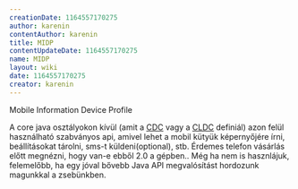 ```yaml
---
creationDate: 1164557170275 
author: karenin 
contentAuthor: karenin 
title: MIDP 
contentUpdateDate: 1164557170275 
name: MIDP 
layout: wiki 
date: 1164557170275 
creator: karenin 
---
```

Mobile Information Device Profile

A core java osztályokon kívül (amit a [CDC](CDC.html) vagy a [CLDC](CLDC.html) definiál) azon felül használható szabványos api, amivel lehet a mobil kütyük képernyőjére írni, beállításokat tárolni, sms-t küldeni(optional), stb. Érdemes telefon vásárlás előtt megnézni, hogy van-e ebből 2.0 a gépben.. Még ha nem is hasznlájuk, felemelőbb, ha egy jóval bővebb Java API megvalósítást hordozunk magunkkal a zsebünkben.
